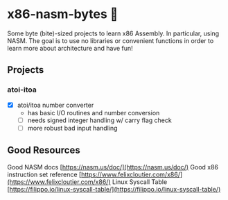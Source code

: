 # x86-nasm-bytes 🍿

Some byte (bite)-sized projects to learn x86 Assembly. In particular, using NASM. The goal is to use no libraries or convenient functions in order to learn more about architecture and have fun!

## Projects

### atoi-itoa
* [x] atoi/itoa number converter
    + has basic I/O routines and number conversion
    + [ ] needs signed integer handling w/ carry flag check
    + [ ] more robust bad input handling

## Good Resources
Good NASM docs [https://nasm.us/doc/](https://nasm.us/doc/)
Good x86 instruction set reference [https://www.felixcloutier.com/x86/](https://www.felixcloutier.com/x86/)
Linux Syscall Table [https://filippo.io/linux-syscall-table/](https://filippo.io/linux-syscall-table/)
